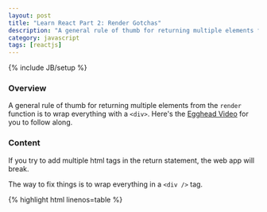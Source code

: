 ```yaml
---
layout: post
title: "Learn React Part 2: Render Gotchas"
description: "A general rule of thumb for returning multiple elements from the `render` function is to wrap everything with a `<div>`. [Egghead Video](https://egghead.io/lessons/react-hello-world-first-component)."
category: javascript
tags: [reactjs]
---
```

{% include JB/setup %}

<!-- Overview -->
<h3>Overview</h3>

A general rule of thumb for returning multiple elements from the `render` function is to wrap everything with a `<div>`. Here's the [Egghead Video](https://egghead.io/lessons/react-hello-world-first-component) for you to follow along.

<!-- Content -->
<h3>Content</h3>

If you try to add multiple html tags in the return statement, the web app will break.

The way to fix things is to wrap everything in a `<div />` tag.

{% highlight html linenos=table  %}
<!doctype html>
<html lang="en">
    <head>
        <meta charset="UTF-8">
        <title>Render Method Gotchas</title>
        <script src="http://fb.me/react-0.8.0.js"></script>
        <script src="http://fb.me/JSXTransformer-0.8.0.js"></script>
    </head>
    <body>
    <script type="text/jsx">
        /*** @jsx React.DOM */
        var App = React.createClass({
            render:function(){
                return (
                        <div>
                            <h1>Hello World</h1>
                            <b>bold</b>
                        </div>
                        )
            }
        });

        React.renderComponent(<App />,document.body)
    </script>
    </body>
</html>
{% endhighlight %}

OUTPUT:

![Results]({{ ASSET_PATH }}images/2015-01-31-learn-react-part-2-render-gotchas.png)